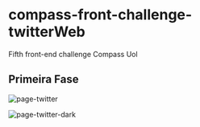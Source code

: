 # compass-front-challenge-twitterWeb
Fifth front-end challenge Compass Uol

## Primeira Fase

![page-twitter](https://user-images.githubusercontent.com/88867271/200886914-78dc25a5-e39e-41fe-9acb-84c2f838a32e.png)


![page-twitter-dark](https://user-images.githubusercontent.com/88867271/200886950-89bbc1de-2f1e-4404-b9e3-d1211983bcf1.png)
